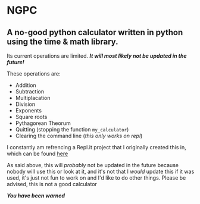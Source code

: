 # NGPC
## A no-good python calculator written in python using the time & math library. 

Its current operations are limited. 
***It will  most likely not be updated in the future!*** 

These operations are:
* Addition
* Subtraction
* Multiplacation
* Division
* Exponents
* Square roots
* Pythagorean Theorum
* Quitting (stopping the function `my_calculator`)
* Clearing the command line (*this only works on repl*)

I constantly am refrencing a Repl.it project that I originally created this in, which can be found [here](https://repl.it/@GrantGarton/No-Good-Python-Calculator)

As said above, this will *probably* not be updated in the future because nobody will use this or look at it, and it's not that I *would* update this if it was used, it's just not fun to work on and I'd like to do other things. Please be advised, this is not a good calculator 

***You have been warned***
